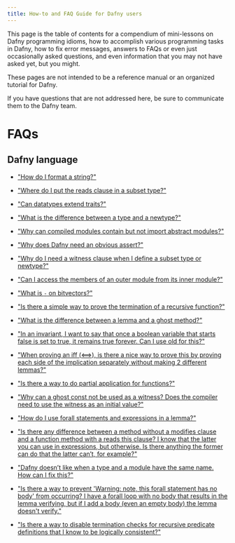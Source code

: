 ```yaml
---
title: How-to and FAQ Guide for Dafny users
---
```


This page is the table of contents for a compendium of mini-lessons on Dafny programming idioms, how to accomplish various programming tasks in Dafny, how to fix error messages,
answers to FAQs or even just occasionally asked questions, and even information that you may not have asked yet, but you might.

These pages are not intended to be a reference manual or an organized tutorial for Dafny.

If you have questions that are not addressed here, be sure to communicate them to the Dafny team.

# FAQs
## Dafny language

- ["How do I format a string?"](FAQStringOutput)
- ["Where do I put the reads clause in a subset type?"](FAQReadsClause)
- ["Can datatypes extend traits?"](FAQTraitsForDatatypes)
- ["What is the difference between a type and a newtype?"](FAQNewtype)
- ["Why can compiled modules contain but not import abstract modules?"](FAQImportAbstractModule)
- ["Why does Dafny need an obvious assert?"](FAQNeedsAssert)
- ["Why do I need a witness clause when I define a subset type or newtype?"](FAQWitness)
- ["Can I access the members of an outer module from its inner module?"](FAQNestedModule)
- ["What is `-` on bitvectors?"](FAQBVNegation)
- ["Is there a simple way to prove the termination of a recursive function?"](FAQRecursiveTermination)

- ["What is the difference between a lemma and a ghost method?"](FAQGhostMethod)
- ["In an invariant, I want to say that once a boolean variable that starts false is set to true, it remains true forever.  Can I use old for this?"](FAQOld)
- ["When proving an iff (<==>), is there a nice way to prove this by proving each side of the implication separately without making 2 different lemmas?"](FAQIff)
- ["Is there a way to do partial application for functions?"](FAQCurry)
- ["Why can a ghost const not be used as a witness? Does the compiler need to use the witness as an initial value?"](FAQGhostConstAsWitness)
- ["How do I use forall statements and expressions in a lemma?"](FAQForall)
- ["Is there any difference between a method without a modifies clause and a function method with a reads this clause?  I know that the latter you can use in expressions, but otherwise.  Is there anything the former can do that the latter can’t, for example?"](FAQFunctionMethod)
- ["Dafny doesn’t like when a type and a module have the same name. How can I fix this?"](FAQNameConflict)
- ["Is there a way to prevent 'Warning: note, this forall statement has no body' from occurring? I have a forall loop with no body that results in the lemma verifying, but if I add a body (even an empty body) the lemma doesn't verify."](FAQNoBody)
- ["Is there a way to disable termination checks for recursive predicate definitions that I know to be logically consistent?"](FAQTermination)


